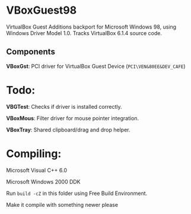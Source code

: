 # VBoxGuest98
VirtualBox Guest Additions backport for Microsoft Windows 98, using Windows Driver Model 1.0. Tracks VirtualBox 6.1.4 source code.

## Components
**VBoxGst**: PCI driver for VirtualBox Guest Device (`PCI\VEN&80EE&DEV_CAFE`)

# Todo:
**VBGTest**: Checks if driver is installed correctly.

**VBoxMous**: Filter driver for mouse pointer integration.

**VBoxTray**: Shared clipboard/drag and drop helper.

# Compiling:
Microsoft Visual C++ 6.0

Microsoft Windows 2000 DDK

Run `build -cZ` in this folder using Free Build Environment.

Make it compile with something newer please
